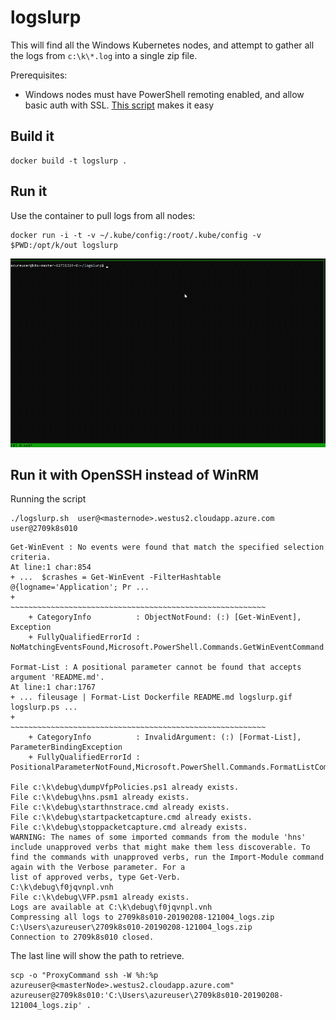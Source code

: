 # logslurp

This will find all the Windows Kubernetes nodes, and attempt to gather all the logs from `c:\k\*.log` into a single zip file. 

Prerequisites:

- Windows nodes must have PowerShell remoting enabled, and allow basic auth with SSL. [This script](https://raw.githubusercontent.com/ansible/ansible/devel/examples/scripts/ConfigureRemotingForAnsible.ps1) makes it easy

## Build it

```
docker build -t logslurp . 
```

## Run it

Use the container to pull logs from all nodes:

```
docker run -i -t -v ~/.kube/config:/root/.kube/config -v $PWD:/opt/k/out logslurp
```


![running it on a 2 node cluster](logslurp.gif)

## Run it with OpenSSH instead of WinRM

Running the script

```
./logslurp.sh  user@<masternode>.westus2.cloudapp.azure.com user@2709k8s010
```

```
Get-WinEvent : No events were found that match the specified selection criteria.
At line:1 char:854
+ ...  $crashes = Get-WinEvent -FilterHashtable @{logname='Application'; Pr ...
+                 ~~~~~~~~~~~~~~~~~~~~~~~~~~~~~~~~~~~~~~~~~~~~~~~~~~~~~~~~~
    + CategoryInfo          : ObjectNotFound: (:) [Get-WinEvent], Exception
    + FullyQualifiedErrorId : NoMatchingEventsFound,Microsoft.PowerShell.Commands.GetWinEventCommand

Format-List : A positional parameter cannot be found that accepts argument 'README.md'.
At line:1 char:1767
+ ... fileusage | Format-List Dockerfile README.md logslurp.gif logslurp.ps ...
+                 ~~~~~~~~~~~~~~~~~~~~~~~~~~~~~~~~~~~~~~~~~~~~~~~~~~~~~~~~~
    + CategoryInfo          : InvalidArgument: (:) [Format-List], ParameterBindingException
    + FullyQualifiedErrorId : PositionalParameterNotFound,Microsoft.PowerShell.Commands.FormatListCommand

File c:\k\debug\dumpVfpPolicies.ps1 already exists.
File c:\k\debug\hns.psm1 already exists.
File c:\k\debug\starthnstrace.cmd already exists.
File c:\k\debug\startpacketcapture.cmd already exists.
File c:\k\debug\stoppacketcapture.cmd already exists.
WARNING: The names of some imported commands from the module 'hns' include unapproved verbs that might make them less discoverable. To find the commands with unapproved verbs, run the Import-Module command again with the Verbose parameter. For a
list of approved verbs, type Get-Verb.
C:\k\debug\f0jqvnpl.vnh
File c:\k\debug\VFP.psm1 already exists.
Logs are available at C:\k\debug\f0jqvnpl.vnh
Compressing all logs to 2709k8s010-20190208-121004_logs.zip
C:\Users\azureuser\2709k8s010-20190208-121004_logs.zip
Connection to 2709k8s010 closed.
```

The last line will show the path to retrieve.


```
scp -o "ProxyCommand ssh -W %h:%p azureuser@<masterNode>.westus2.cloudapp.azure.com" azureuser@2709k8s010:'C:\Users\azureuser\2709k8s010-20190208-121004_logs.zip' .
```
